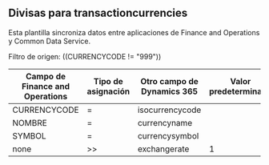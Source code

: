 ## <a name="currencies-to-transactioncurrencies"></a>Divisas para transactioncurrencies

Esta plantilla sincroniza datos entre aplicaciones de Finance and Operations y Common Data Service.

Filtro de origen: ((CURRENCYCODE != "999"))

Campo de Finance and Operations | Tipo de asignación | Otro campo de Dynamics 365 | Valor predeterminado
---|---|---|---
CURRENCYCODE | = | isocurrencycode | 
NOMBRE | = | currencyname | 
SYMBOL | = | currencysymbol | 
none | >> | exchangerate | 1
